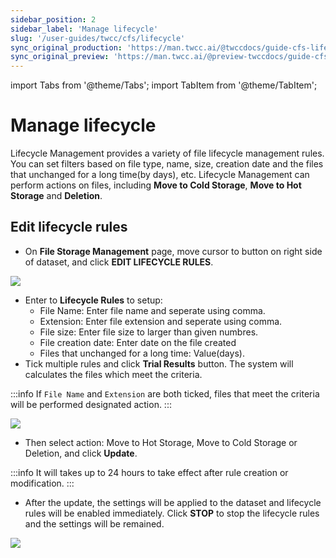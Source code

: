 ```yaml
---
sidebar_position: 2
sidebar_label: 'Manage lifecycle'
slug: '/user-guides/twcc/cfs/lifecycle'
sync_original_production: 'https://man.twcc.ai/@twccdocs/guide-cfs-lifecycle-mngmnt-zh' 
sync_original_preview: 'https://man.twcc.ai/@preview-twccdocs/guide-cfs-lifecycle-mngmnt-zh'
---
```


import Tabs from '@theme/Tabs';
import TabItem from '@theme/TabItem';

# Manage lifecycle

Lifecycle Management provides a variety of file lifecycle management rules. You can set filters based on file type, name, size, creation date and the files that unchanged for a long time(by days), etc. Lifecycle Management can perform actions on files, including **Move to Cold Storage**, **Move to Hot Storage** and **Deletion**.

## Edit lifecycle rules 

* On **File Storage Management** page, move cursor to <i class="fa fa-ellipsis-v fa-20" aria-hidden="true"></i> button on right side of dataset, and click **EDIT LIFECYCLE RULES**.

![](https://cos.twcc.ai/SYS-MANUAL/uploads/upload_dceb595fc66961bb7ec5a0d8ed62d95d.png)

* Enter to **Lifecycle Rules** to setup:
    * File Name: Enter file name and seperate using comma.
    * Extension: Enter file extension and seperate using comma.
    * File size: Enter file size to larger than given numbres.
    * File creation date: Enter date on the file created
    * Files that unchanged for a long time: Value(days).
* Tick multiple rules and click **Trial Results** button. The system will calculates the files which meet the criteria.

:::info
If `File Name` and `Extension` are both ticked, files that meet the criteria will be performed designated action.
:::

![](https://cos.twcc.ai/SYS-MANUAL/uploads/upload_424fe8ad715c4a7199efe64f009c076d.png)


* Then select action: Move to Hot Storage, Move to Cold Storage or Deletion, and click **Update**.

:::info
It will takes up to 24 hours to take effect after rule creation or modification.
:::

* After the update, the settings will be applied to the dataset and lifecycle rules will be enabled immediately. Click **STOP** to stop the lifecycle rules and the settings will be remained.


![](https://cos.twcc.ai/SYS-MANUAL/uploads/upload_a439505a69374b15245e1077eb3eb7ab.png)